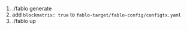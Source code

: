 1. ./fablo generate
2. add `blockmatrix: true` to `fablo-target/fablo-config/configtx.yaml`
3. ./fablo up
